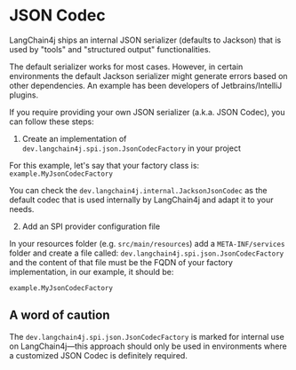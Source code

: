 # JSON Codec

LangChain4j ships an internal JSON serializer (defaults to Jackson) that is used by "tools" and "structured output" functionalities.

The default serializer works for most cases. However, in certain environments the default Jackson serializer might generate errors based on other dependencies. An example has been developers of Jetbrains/IntelliJ plugins.

If you require providing your own JSON serializer (a.k.a. JSON Codec), you can follow these steps:

1. Create an implementation of `dev.langchain4j.spi.json.JsonCodecFactory` in your project

For this example, let's say that your factory class is: `example.MyJsonCodecFactory`

You can check the `dev.langchain4j.internal.JacksonJsonCodec` as the default codec that is used internally by LangChain4j and adapt it to your needs.

2. Add an SPI provider configuration file

In your resources folder (e.g. `src/main/resources`) add a `META-INF/services` folder and create a file called: `dev.langchain4j.spi.json.JsonCodecFactory` and the content of that file must be the FQDN of your factory implementation, in our example, it should be:

```
example.MyJsonCodecFactory
```

## A word of caution

The `dev.langchain4j.spi.json.JsonCodecFactory` is marked for internal use on LangChain4j—this approach should only be used in environments where a customized JSON Codec is definitely required.
